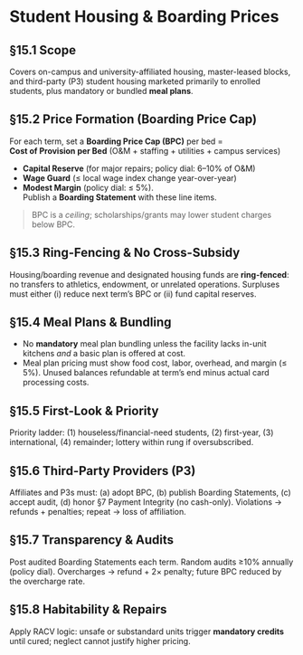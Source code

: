 # Student Housing & Boarding Prices

## §15.1 Scope
Covers on-campus and university-affiliated housing, master-leased blocks, and third-party (P3) student housing marketed primarily to enrolled students, plus mandatory or bundled **meal plans**.

## §15.2 Price Formation (Boarding Price Cap)
For each term, set a **Boarding Price Cap (BPC)** per bed =  
**Cost of Provision per Bed** (O&M + staffing + utilities + campus services)  
+ **Capital Reserve** (for major repairs; policy dial: 6–10% of O&M)  
+ **Wage Guard** (≤ local wage index change year-over-year)  
+ **Modest Margin** (policy dial: ≤ 5%).  
Publish a **Boarding Statement** with these line items.

> BPC is a *ceiling*; scholarships/grants may lower student charges below BPC.

## §15.3 Ring-Fencing & No Cross-Subsidy
Housing/boarding revenue and designated housing funds are **ring-fenced**: no transfers to athletics, endowment, or unrelated operations. Surpluses must either (i) reduce next term’s BPC or (ii) fund capital reserves.

## §15.4 Meal Plans & Bundling
- No **mandatory** meal plan bundling unless the facility lacks in-unit kitchens *and* a basic plan is offered at cost.  
- Meal plan pricing must show food cost, labor, overhead, and margin (≤ 5%). Unused balances refundable at term’s end minus actual card processing costs.

## §15.5 First-Look & Priority
Priority ladder: (1) houseless/financial-need students, (2) first-year, (3) international, (4) remainder; lottery within rung if oversubscribed.

## §15.6 Third-Party Providers (P3)
Affiliates and P3s must: (a) adopt BPC, (b) publish Boarding Statements, (c) accept audit, (d) honor §7 Payment Integrity (no cash-only). Violations → refunds + penalties; repeat → loss of affiliation.

## §15.7 Transparency & Audits
Post audited Boarding Statements each term. Random audits ≥10% annually (policy dial). Overcharges → refund + 2× penalty; future BPC reduced by the overcharge rate.

## §15.8 Habitability & Repairs
Apply RACV logic: unsafe or substandard units trigger **mandatory credits** until cured; neglect cannot justify higher pricing.
